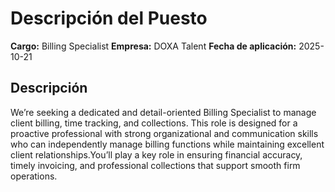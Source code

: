 # Descripción del Puesto

**Cargo:** Billing Specialist
**Empresa:** DOXA Talent
**Fecha de aplicación:** 2025-10-21

## Descripción

We’re seeking a dedicated and detail-oriented Billing Specialist to manage client billing, time tracking, and collections. This role is designed for a proactive professional with strong organizational and communication skills who can independently manage billing functions while maintaining excellent client relationships.You’ll play a key role in ensuring financial accuracy, timely invoicing, and professional collections that support smooth firm operations.

